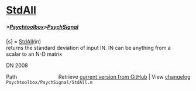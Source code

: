 # [StdAll](StdAll)
##### >[Psychtoolbox](Psychtoolbox)>[PsychSignal](PsychSignal)

[s] = [StdAll](StdAll)(in)  
returns the standard deviation of input IN. IN can be anything from a  
scalar to an N-D matrix  
  
DN 2008  




<div class="code_header" style="text-align:right;">
  <span style="float:left;">Path&nbsp;&nbsp;</span> <span class="counter">Retrieve <a href=
  "https://raw.github.com/Psychtoolbox-3/Psychtoolbox-3/beta/Psychtoolbox/PsychSignal/StdAll.m">current version from GitHub</a> | View <a href=
  "https://github.com/Psychtoolbox-3/Psychtoolbox-3/commits/beta/Psychtoolbox/PsychSignal/StdAll.m">changelog</a></span>
</div>
<div class="code">
  <code>Psychtoolbox/PsychSignal/StdAll.m</code>
</div>

